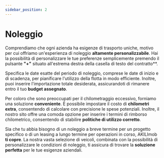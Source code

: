 ```yaml
---
sidebar_position: 2
---
```


# Noleggio

Comprendiamo che ogni azienda ha esigenze di trasporto uniche, motivo per cui offriamo un'esperienza di noleggio **altamente personalizzabile**. Hai la possibilità di personalizzare le tue preferenze semplicemente premendo il pulsante **"+"** situato all'estrema destra della casella di testo del contratto**.

Specifica le date esatte del periodo di noleggio, comprese le date di inizio e di scadenza, per pianificare l'utilizzo della flotta in modo efficiente. Inoltre, puoi inserire l'importazione totale desiderata, assicurandoti di rimanere entro il tuo **budget assegnato**.

Per coloro che sono preoccupati per il chilometraggio eccessivo, forniamo una soluzione **conveniente**. È possibile impostare il costo di **chilometri extra**, consentendo di calcolare con precisione le spese potenziali. Inoltre, il nostro sito offre una comoda opzione per inserire i termini di rimborso chilometrico, consentendo di stabilire **politiche di utilizzo corretto**.

Sia che tu abbia bisogno di un noleggio a breve termine per un progetto specifico o di un leasing a lungo termine per operazioni in corso, AKILImob **ti copre**. La nostra vasta selezione di veicoli, combinata con la possibilità di personalizzare le condizioni di noleggio, ti assicura di trovare la **soluzione perfetta** per le tue esigenze aziendali.

